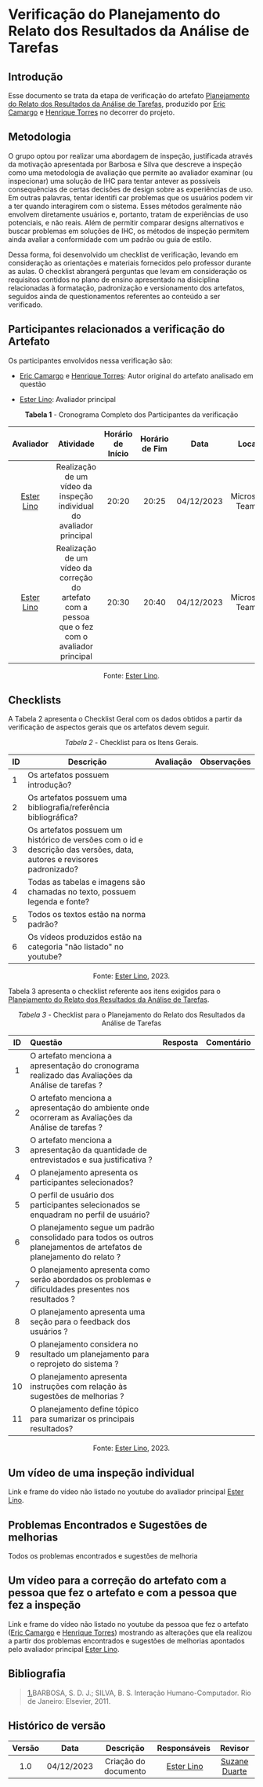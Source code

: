 # **Verificação do Planejamento do Relato dos Resultados da Análise de Tarefas**

## Introdução

Esse documento se trata da etapa de verificação do artefato [Planejamento do Relato dos Resultados da Análise de Tarefas](https://interacao-humano-computador.github.io/2023.2-OnlineJudge/quarta-entrega/nivel1/analise_de_tarefas/planejamento-do-relato-dos-resultados/), produzido por [Eric Camargo](https://github.com/ericcs10)   e [Henrique Torres](https://github.com/henriqtorresl) no decorrer do projeto.

## Metodologia

O grupo optou por realizar uma abordagem de inspeção, justificada através da motivação apresentada por Barbosa e Silva que descreve a inspeção como uma metodologia de avaliação que permite ao avaliador examinar (ou inspecionar) uma solução de IHC para tentar antever as possíveis consequências de certas decisões de design sobre as experiências de uso. Em outras palavras, tentar identifi car problemas que os usuários podem vir a ter quando interagirem com o sistema. Esses métodos geralmente não envolvem diretamente usuários e, portanto, tratam de experiências de uso potenciais, e não reais. Além de permitir comparar designs alternativos e buscar problemas em soluções de IHC, os métodos de inspeção permitem ainda avaliar a conformidade com um padrão ou guia de estilo.

Dessa forma, foi desenvolvido um checklist de verificação, levando em consideração as orientações e materiais fornecidos pelo professor durante as aulas. O checklist abrangerá perguntas que levam em consideração os requisitos contidos no plano de ensino apresentado na disiciplina relacionadas à formatação, padronização e versionamento dos artefatos, seguidos ainda de questionamentos referentes ao conteúdo a ser verificado.

## Participantes relacionados a verificação do Artefato

Os participantes envolvidos nessa verificação são:

- [Eric Camargo](https://github.com/ericcs10)   e [Henrique Torres](https://github.com/henriqtorresl): Autor original do artefato analisado em questão

- [Ester Lino](https://github.com/esteerlino): Avaliador principal

<center>

**Tabela 1** - Cronograma Completo dos Participantes da verificação

|                                             Avaliador                                              |                                            Atividade                                            | Horário de Início | Horário de Fim |    Data    |      Local      |
| :------------------------------------------------------------------------------------------------: | :---------------------------------------------------------------------------------------------: | :---------------: | :------------: | :--------: | :-------------: |
|                          [Ester Lino](https://github.com/esteerlino)                           |              Realização de um vídeo da inspeção individual do avaliador principal               |       20:20       |     20:25     | 04/12/2023 | Microsoft Teams |
| [Ester Lino](https://github.com/esteerlino)  | Realização de um vídeo da correção do artefato com a pessoa que o fez com o avaliador principal |       20:30       |    20:40     | 04/12/2023 | Microsoft Teams |

Fonte: [Ester Lino](https://github.com/esteerlino).

</center>

## Checklists

A Tabela 2 apresenta o Checklist Geral com os dados obtidos a partir da verificação de aspectos gerais que os artefatos devem seguir.

<center>

_Tabela 2_ - Checklist para os Itens Gerais.

|  ID  |  Descrição  |  Avaliação  |  Observações  |
|  --- | ----------- | ----------- | ------------- |
| 1   | Os artefatos possuem introdução? |   |   |
| 2   | Os artefatos possuem uma bibliografia/referência bibliográfica? |  |   |
| 3   | Os artefatos possuem um histórico de versões com o id e descrição das versões, data, autores e revisores padronizado? |  |   |
| 4   | Todas as tabelas e imagens são chamadas no texto, possuem legenda e fonte? |  |    |
| 5   | Todos os textos estão na norma padrão? |  |   |
| 6   | Os vídeos produzidos estão na categoria "não listado" no youtube?  |   |  |

Fonte: [Ester Lino](https://github.com/esteerlino), 2023.

</center>

Tabela 3 apresenta o checklist referente aos itens exigidos para o [Planejamento do Relato dos Resultados da Análise de Tarefas](https://interacao-humano-computador.github.io/2023.2-OnlineJudge/quarta-entrega/nivel1/analise_de_tarefas/planejamento-do-relato-dos-resultados/).

<center>

_Tabela 3_ - Checklist para o Planejamento do Relato dos Resultados da Análise de Tarefas

| ID  | Questão                                                                                                                | Resposta | Comentário |
| :-: | :--------------------------------------------------------------------------------------------------------------------- | :------: | :--------: |
|  1  | O artefato menciona a apresentação do cronograma realizado das Avaliações da Análise de tarefas ?                      |          |            |
|  2  | O artefato menciona a apresentação do ambiente onde ocorreram as Avaliações da Análise de tarefas ?                    |          |            |
|  3  | O artefato menciona a apresentação da quantidade de entrevistados e sua justificativa ?                                |          |            |
|  4  | O planejamento apresenta os participantes selecionados?                                                                |          |            |
|  5  | O perfil de usuário dos participantes selecionados se enquadram no perfil de usuário?                                  |          |            |
|  6  | O planejamento segue um padrão consolidado para todos os outros planejamentos de artefatos de planejamento do relato ? |          |            |
|  7  | O planejamento apresenta como serão abordados os problemas e dificuldades presentes nos resultados ?                   |          |            |
|  8  | O planejamento apresenta uma seção para o feedback dos usuários ?                                                      |          |            |
|  9  | O planejamento considera no resultado um planejamento para o reprojeto do sistema ?                                    |          |            |
| 10  | O planejamento apresenta instruções com relação às sugestões de melhorias ?                                            |          |            |
| 11  | O planejamento define tópico para sumarizar os principais resultados?                                                  |          |            |

Fonte: [Ester Lino](https://github.com/esteerlino), 2023.

</center>

## Um vídeo de uma inspeção individual

Link e frame do vídeo não listado no youtube do avaliador principal [Ester Lino](https://github.com/esteerlino).

## Problemas Encontrados e Sugestões de melhorias

Todos os problemas encontrados e sugestões de melhoria

## Um vídeo para a correção do artefato com a pessoa que fez o artefato e com a pessoa que fez a inspeção

Link e frame do vídeo não listado no youtube da pessoa que fez o artefato ([Eric Camargo](https://github.com/ericcs10)   e [Henrique Torres](https://github.com/henriqtorresl)) mostrando as alterações que ela realizou a partir dos problemas encontrados e sugestões de melhorias apontados pelo avaliador principal [Ester Lino](https://github.com/esteerlino).

## Bibliografia

> <a id="REF1" href="#anchor_1">1.</a>BARBOSA, S. D. J.; SILVA, B. S. Interação Humano-Computador. Rio de Janeiro: Elsevier, 2011.<br>

## Histórico de versão

| Versão |    Data    |                 Descrição                  |                   Responsáveis                    |                   Revisor                   |
| :----: | :--------: | :----------------------------------------: | :-----------------------------------------------: | :-----------------------------------------: |
|  1.0   | 04/12/2023 | Criação do documento |  [Ester Lino](https://github.com/esteerlino) | [Suzane Duarte](https://github.com/suzaneduarte) |